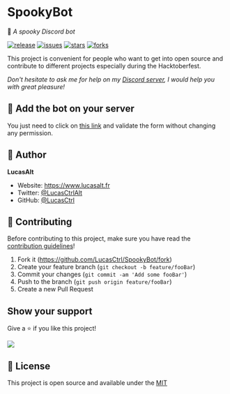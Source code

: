 # SpookyBot
🎃 *A spooky Discord bot*

[![release](https://img.shields.io/github/release/LucasCtrl/SpookyBot.svg?style=flat-square&logo=github&logoColor=fafafa&colorA=191b25&colorB=32cb8b)](https://github.com/LucasCtrl/SpookyBot/releases/latest)
[![issues](https://img.shields.io/github/issues/LucasCtrl/SpookyBot.svg?style=flat-square&colorA=191b25)](https://github.com/LucasCtrl/SpookyBot/issues)
[![stars](https://img.shields.io/github/stars/LucasCtrl/SpookyBot.svg?style=flat-square&colorA=191b25)](https://github.com/LucasCtrl/SpookyBot/stargazers)
[![forks](https://img.shields.io/github/forks/LucasCtrl/SpookyBot.svg?style=flat-square&colorA=191b25)](https://github.com/LucasCtrl/SpookyBot/network)

This project is convenient for people who want to get into open source and contribute to different projects especially during the Hacktoberfest.

*Don't hesitate to ask me for help on my [Discord server](https://discord.gg/nEDcagb), I would help you with great pleasure!*

## 🤖 Add the bot on your server

You just need to click on [this link](https://discord.com/oauth2/authorize?client_id=761568927188123669&scope=bot&permissions=380108139840) and validate the form without changing any permission.

<!-- ## 🌐 Adding a language

You can add languages to the robot so that it is translated and accessible to everyone!

To do this, nothing could be simpler, just copy the file `./app/lang/en.js` then rename it following the [ISO 639-1 nomenclature](http://www.mathguide.de/info/tools/languagecode.html).
Then you just need to modify the file as you wish. For the translation to be set up on the robot, do not hesitate to open a pull request by [following this guide](https://github.com/LucasCtrl/SpookyBot/blob/main/README.md#-contributing).

To react to a word, you need two elements in the translation file: the word and the emoji with which it will react.

```json
{
  "name": "halloween",
  "emoji": "🎃"
}
```

You can see that the `emoji` element is an emoji, but you can also use a custom emoji. For that, I strongly advise you to [read this guide](https://discordjs.guide/popular-topics/reactions.html#custom-emojis). -->

<!-- ## 💻 Testing locally
1. Create a bot [on the Discord developer portal](https://discord.com/developers/applications),
2. Create a webhook on your own discord server [by following this tutorial](https://docs.gitlab.com/ee/user/project/integrations/discord_notifications.html),
3. Copy the `./app/config/config.example.json` from the project to `./app/config/config.json` and fill in the gaps with the information from the bot and the webhook. The first token is on the bot page accessed from the side of the Discord Developer Portal, and the webook information is found on the page when you navigate to the webhook url,
4. Invite your dev bot to your server by [following this url](https://discord.com/oauth2/authorize?client_id=761568927188123669&scope=bot&permissions=1141124160), replacing the client id with your bot's client id (found on it's general information page), and the permissions with the Permission Integer created in the Developer Portal as you select permissions for your bot,
5. Once these steps are setup, simply run `make startup_dev` from the terminal in the root directory of the repo,
5.1 If you want to install node modules you could just add it into your local package.json and run the `make build_dev_image` after that you need to recreate the container.
6. Test the bot is connected by running `<your-prefix>help` to get a list of commands, and then initialize the DB by running `<your-prefix>emitgc`. It should then respond with "Join <your-server> with <#> users,
7. Test that the bot reacts to comments by typing one of the words in `lang/<your-lang>.js`. The bot should respond with an emoji! -->

## 👤 Author

**LucasAlt**
* Website: https://www.lucasalt.fr
* Twitter: [@LucasCtrlAlt](https://twitter.com/LucasCtrlAlt)
* GitHub: [@LucasCtrl](https://github.com/LucasCtrl)

<!-- ## 🙏 Thanks
* [**@ALMerrill**](https://github.com/ALMerrill) - Translation (es, de), code, documentation
* [**@marc2332**](https://github.com/marc2332) - Translation (es, ca)
* [**@tmetten**](https://github.com/tmetten) - Translation (nl)
* [**@dragonDScript**](https://github.com/dragonDScript) - Translation (ca)
* [**@Pervolarakis**](https://github.com/Pervolarakis) - Translation (gr)
* [And many more!](https://github.com/LucasCtrl/SpookyBot/graphs/contributors) -->

## 🤝 Contributing

Before contributing to this project, make sure you have read the [contribution guidelines](https://github.com/LucasCtrl/SpookyBot/blob/main/CONTRIBUTING.md)!

1. Fork it (https://github.com/LucasCtrl/SpookyBot/fork)
2. Create your feature branch (`git checkout -b feature/fooBar`)
3. Commit your changes (`git commit -am 'Add some fooBar'`)
4. Push to the branch (`git push origin feature/fooBar`)
5. Create a new Pull Request

## Show your support

Give a ⭐️ if you like this project!

<a href="https://www.buymeacoffee.com/lucasalt"><img src="https://img.buymeacoffee.com/button-api/?text=Buy me a coffee&emoji=&slug=lucasalt&button_colour=5F7FFF&font_colour=ffffff&font_family=Poppins&outline_colour=000000&coffee_colour=FFDD00"></a>

## 📝 License

This project is open source and available under the [MIT](https://github.com/LucasCtrl/SpookyBot/blob/master/LICENSE.md)
